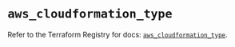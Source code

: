 # `aws_cloudformation_type`

Refer to the Terraform Registry for docs: [`aws_cloudformation_type`](https://registry.terraform.io/providers/hashicorp/aws/5.68.0/docs/resources/cloudformation_type).
